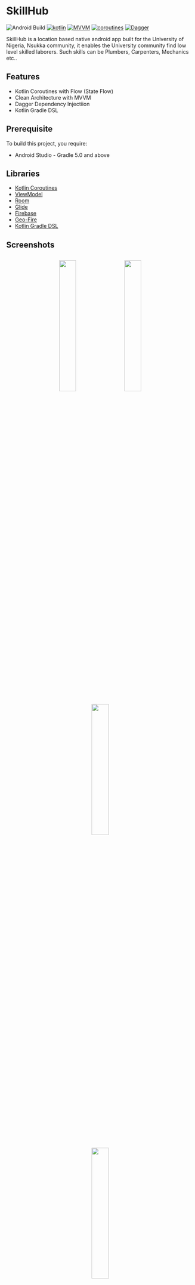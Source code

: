 # SkillHub

![Android Build](https://github.com/Ezike/Baking-App-Kotlin/workflows/Android%20Build/badge.svg) [![kotlin](https://img.shields.io/badge/Kotlin-1.4.xx-blue)](https://kotlinlang.org/) [![MVVM ](https://img.shields.io/badge/Architecture-MVVM-brightgreen)](http://hannesdorfmann.com/android/mosby3-mvi-1) [![coroutines](https://img.shields.io/badge/Kotlin-Coroutines-orange)](https://developer.android.com/kotlin/coroutines) [![Dagger](https://img.shields.io/badge/Dagger-orange)](https://dagger.dev/dev-guide/)

SkillHub is a location based native android app built for the University of Nigeria, Nsukka community, it enables the University community find low level skilled laborers. Such skills can be Plumbers, Carpenters, Mechanics etc..

## Features
* Kotlin Coroutines with Flow (State Flow)
* Clean Architecture with MVVM
* Dagger Dependency Injectiion
* Kotlin Gradle DSL

## Prerequisite
To build this project, you require:
- Android Studio - Gradle 5.0 and above


## Libraries
*   [Kotlin Coroutines](https://github.com/Kotlin/kotlinx.coroutines)
*   [ViewModel](https://developer.android.com/topic/libraries/architecture/viewmodel)
*   [Room](https://developer.android.com/topic/libraries/architecture/room)
*   [Glide](https://github.com/bumptech/glide)
*   [Firebase](https://console.firebase.google.com/u/0/)
*   [Geo-Fire](https://firebaseopensource.com/projects/firebase/geofire-android/)
*   [Kotlin Gradle DSL](https://guides.gradle.org/migrating-build-logic-from-groovy-to-kotlin)

<h2 align="left">Screenshots</h2>
<h4 align="center">
<img src="https://res.cloudinary.com/dgikqkoec/image/upload/v1642971241/skillsHub/onboarding_ipeedd.png" width="30%" vspace="10" hspace="10">
<img src="https://res.cloudinary.com/dgikqkoec/image/upload/v1642971241/skillsHub/onboarding_ipeedd.png" width="30%" vspace="10" hspace="10">
<img src="https://res.cloudinary.com/dgikqkoec/image/upload/v1642971225/skillsHub/login_i8txgb.png" width="30%" vspace="10" hspace="10""><br>
<img src="https://res.cloudinary.com/dgikqkoec/image/upload/v1642971226/skillsHub/register_globrw.png" width="30%" vspace="10" hspace="10""><br>
<img src="https://res.cloudinary.com/dgikqkoec/image/upload/v1642971221/skillsHub/home_sfu7v9.png" width="30%" vspace="10" hspace="10""><br>
<img src="https://res.cloudinary.com/dgikqkoec/image/upload/v1642971355/skillsHub/homescreen_ngksxb.png" width="30%" vspace="10" hspace="10""><br>
<img src="https://res.cloudinary.com/dgikqkoec/image/upload/v1642971364/skillsHub/details_vkfoz4.png" width="30%" vspace="10" hspace="10""><br>
<img src="https://res.cloudinary.com/dgikqkoec/image/upload/v1642971313/skillsHub/comments_ubfcei.png" width="30%" vspace="10" hspace="10""><br>
<img src="https://res.cloudinary.com/dgikqkoec/image/upload/v1642971312/skillsHub/foundSkills_bcktsb.png" width="30%" vspace="10" hspace="10""><br>


## Author
Nnamani Chinonso [Emmasonn]

## License
This project is licensed under the Apache License 2.0 - See: http://www.apache.org/licenses/LICENSE-2.0.txt


